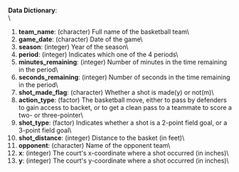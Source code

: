 **Data Dictionary**:\
\
1. **team_name**: (character) Full name of the basketball team\
2. **game_date**: (character) Date of the game\
3. **season**: (integer) Year of the season\
4. **period**: (integer) Indicates which one of the 4 periods\
5. **minutes_remaining**: (integer) Number of minutes in the time remaining in the period\
6. **seconds_remaining**: (integer) Number of seconds in the time remaining in the period\
7. **shot_made_flag**: (character) Whether a shot is made(y) or not(m)\
8. **action_type**: (factor) The basketball move, either to pass by defenders to gain access to backet, or to get a clean pass to a teammate to score a two- or three-pointer\
9. **shot_type**: (factor) Indicates whether a shot is a 2-point field goal, or a 3-point field goal\
10. **shot_distance**: (integer) Distance to the basket (in feet)\
11. **opponent**: (character) Name of the opponent team\
12. **x**: (integer) The court's x-coordinate where a shot occurred (in inches)\
13. **y**: (integer) The court's y-coordinate where a shot occurred (in inches)\